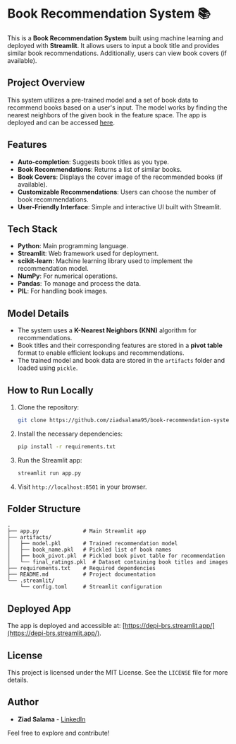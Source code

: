 
# Book Recommendation System 📚

This is a **Book Recommendation System** built using machine learning and deployed with **Streamlit**. It allows users to input a book title and provides similar book recommendations. Additionally, users can view book covers (if available).

## Project Overview

This system utilizes a pre-trained model and a set of book data to recommend books based on a user's input. The model works by finding the nearest neighbors of the given book in the feature space. The app is deployed and can be accessed [here](https://depi-brs.streamlit.app/).

## Features

- **Auto-completion**: Suggests book titles as you type.
- **Book Recommendations**: Returns a list of similar books.
- **Book Covers**: Displays the cover image of the recommended books (if available).
- **Customizable Recommendations**: Users can choose the number of book recommendations.
- **User-Friendly Interface**: Simple and interactive UI built with Streamlit.

## Tech Stack

- **Python**: Main programming language.
- **Streamlit**: Web framework used for deployment.
- **scikit-learn**: Machine learning library used to implement the recommendation model.
- **NumPy**: For numerical operations.
- **Pandas**: To manage and process the data.
- **PIL**: For handling book images.

## Model Details

- The system uses a **K-Nearest Neighbors (KNN)** algorithm for recommendations.
- Book titles and their corresponding features are stored in a **pivot table** format to enable efficient lookups and recommendations.
- The trained model and book data are stored in the `artifacts` folder and loaded using `pickle`.

## How to Run Locally

1. Clone the repository:
    ```bash
    git clone https://github.com/ziadsalama95/book-recommendation-system.git
    ```

2. Install the necessary dependencies:
    ```bash
    pip install -r requirements.txt
    ```

3. Run the Streamlit app:
    ```bash
    streamlit run app.py
    ```

4. Visit `http://localhost:8501` in your browser.

## Folder Structure

```
.
├── app.py              # Main Streamlit app
├── artifacts/
│   ├── model.pkl       # Trained recommendation model
│   ├── book_name.pkl   # Pickled list of book names
│   ├── book_pivot.pkl  # Pickled book pivot table for recommendation
│   └── final_ratings.pkl  # Dataset containing book titles and images
├── requirements.txt    # Required dependencies
├── README.md           # Project documentation
└── .streamlit/
    └── config.toml     # Streamlit configuration
```

## Deployed App

The app is deployed and accessible at: [https://depi-brs.streamlit.app/](https://depi-brs.streamlit.app/).

## License

This project is licensed under the MIT License. See the `LICENSE` file for more details.

## Author

- **Ziad Salama** - [LinkedIn](https://www.linkedin.com/in/ziadsalama/)

Feel free to explore and contribute!

